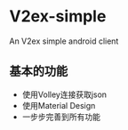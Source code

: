 # V2ex-simple
An V2ex simple android client

## 基本的功能

+ 使用Volley连接获取json
+ 使用Material Design
+ 一步步完善到所有功能
